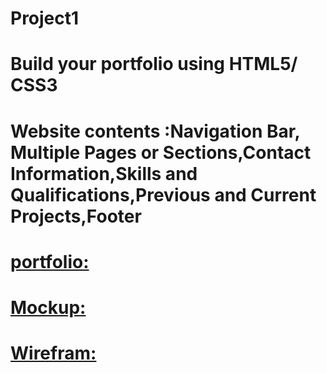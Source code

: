 # Project1
# Build your portfolio using HTML5/ CSS3
# Website contents :Navigation Bar, Multiple Pages or Sections,Contact Information,Skills and Qualifications,Previous and     Current Projects,Footer 
#  [portfolio:](https://mutazasha.github.io/Project1/)
# [Mockup:](https://www.figma.com/file/ANZWXDddVR59rWSOiqk3Hz/Untitled?type=design&node-id=27%3A192&mode=design&t=GuFYgLWf043NMQT2-1)
# [Wirefram:](https://www.figma.com/file/ANZWXDddVR59rWSOiqk3Hz/Untitled?type=design&node-id=0%3A1&mode=design&t=GuFYgLWf043NMQT2-1)

